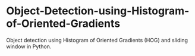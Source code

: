 # Object-Detection-using-Histogram-of-Oriented-Gradients
Object detection using Histogram of Oriented Gradients (HOG) and sliding window in Python.

